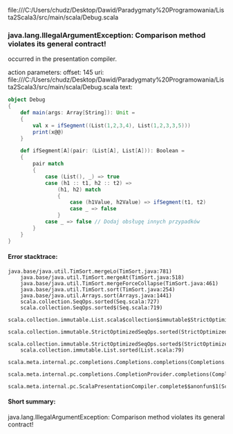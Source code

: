 file:///C:/Users/chudz/Desktop/Dawid/Paradygmaty%20Programowania/Lista2Scala3/src/main/scala/Debug.scala
### java.lang.IllegalArgumentException: Comparison method violates its general contract!

occurred in the presentation compiler.

action parameters:
offset: 145
uri: file:///C:/Users/chudz/Desktop/Dawid/Paradygmaty%20Programowania/Lista2Scala3/src/main/scala/Debug.scala
text:
```scala
object Debug 
{
    def main(args: Array[String]): Unit = 
    {
        val x = ifSegment((List(1,2,3,4), List(1,2,3,3,5)))
        print(x@@)
    }

    def ifSegment[A](pair: (List[A], List[A])): Boolean = 
    {
        pair match 
        {
            case (List(), _) => true
            case (h1 :: t1, h2 :: t2) =>
                (h1, h2) match 
                {
                    case (h1Value, h2Value) => ifSegment(t1, t2)
                    case _ => false
                }
            case _ => false // Dodaj obsługę innych przypadków
        }
    }
}


```



#### Error stacktrace:

```
java.base/java.util.TimSort.mergeLo(TimSort.java:781)
	java.base/java.util.TimSort.mergeAt(TimSort.java:518)
	java.base/java.util.TimSort.mergeForceCollapse(TimSort.java:461)
	java.base/java.util.TimSort.sort(TimSort.java:254)
	java.base/java.util.Arrays.sort(Arrays.java:1441)
	scala.collection.SeqOps.sorted(Seq.scala:727)
	scala.collection.SeqOps.sorted$(Seq.scala:719)
	scala.collection.immutable.List.scala$collection$immutable$StrictOptimizedSeqOps$$super$sorted(List.scala:79)
	scala.collection.immutable.StrictOptimizedSeqOps.sorted(StrictOptimizedSeqOps.scala:78)
	scala.collection.immutable.StrictOptimizedSeqOps.sorted$(StrictOptimizedSeqOps.scala:78)
	scala.collection.immutable.List.sorted(List.scala:79)
	scala.meta.internal.pc.completions.Completions.completions(Completions.scala:210)
	scala.meta.internal.pc.completions.CompletionProvider.completions(CompletionProvider.scala:86)
	scala.meta.internal.pc.ScalaPresentationCompiler.complete$$anonfun$1(ScalaPresentationCompiler.scala:123)
```
#### Short summary: 

java.lang.IllegalArgumentException: Comparison method violates its general contract!